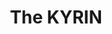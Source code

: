 ---
pid: LLP563
title: The KYRIN
location_transcription: City Hall
zipcode: 
outside_phl: 
neighborhood: 
age: 
age_range: 
instagram: 
image_file_name: LLP_563.jpg
proposal_transcription: It will be in the middle of city hall and it would be me so
  everyone can see me and remember my face.
topic: Figure
topic_summary: '0'
type: Sculpture Statue
keywords_other: me
credit: 
image_labels: 
twitter: 
facebook: 
permalink: "/monuments/llp563/"
layout: item-page
---
